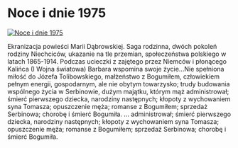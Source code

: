 Noce i dnie 1975 
=============
[![Noce i dnie 1975 ](http://vidos.pl/images/player.gif)](http://vidos.pl/noce-i-dnie-1975)

 Ekranizacja powieści Marii Dąbrowskiej. Saga rodzinna, dwóch pokoleń rodziny Niechciców, ukazanie na tle przemian, społeczeństwa polskiego w latach 1865-1914. Podczas ucieczki z zajętego przez Niemców i płonącego Kalińca (I Wojna światowa) Barbara wspomina swoje życie...Nie spełniona miłość do Józefa Tolibowskiego, małżeństwo z Bogumiłem, człowiekiem pełnym energii, gospodarnym, ale nie obytym towarzysko; trudy budowania wspólnego życia w Serbinowie, dużym majątku, którym mąż administrował; śmierć pierwszego dziecka, narodziny następnych; kłopoty z wychowaniem syna Tomasza; opuszczenie męża; romanse z Bogumiłem; sprzedaż Serbinowa; chorobę i śmierć Bogumiła.   ... administrował; śmierć pierwszego dziecka, narodziny następnych; kłopoty z wychowaniem syna Tomasza; opuszczenie męża; romanse z Bogumiłem; sprzedaż Serbinowa; chorobę i śmierć Bogumiła.
